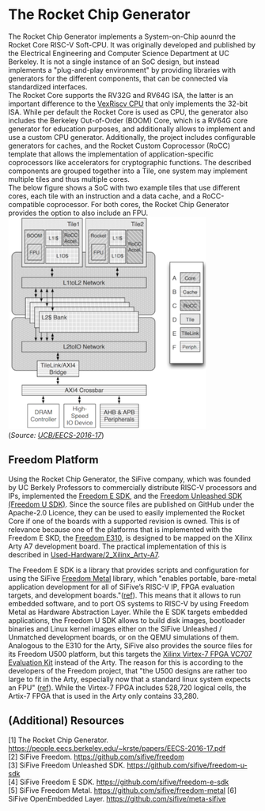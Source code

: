 # The Rocket Chip Generator

The Rocket Chip Generator implements a System-on-Chip aounrd the Rocket Core RISC-V Soft-CPU.
It was originally developed and published by the Electrical Engineering and Computer Science Department at UC Berkeley.
It is not a single instance of an SoC design, but instead implements a "plug-and-play environment" by providing libraries with generators for the different components, that can be connected via standardized interfaces.  
The Rocket Core supports the RV32G and RV64G ISA, the latter is an important difference to the [VexRiscv CPU](2-2_VexRiscv_Soft-CPU.md) that only implements the 32-bit ISA.
While per default the Rocket Core is used as CPU, the generator also includes the Berkeley Out-of-Order (BOOM) Core, which is a RV64G core generator for education purposes, and additionally allows to implement and use a custom CPU generator.
Additionally, the project includes configurable generators for caches, and the Rocket Custom Coprocessor (RoCC) template that allows the implementation of application-specific coprocessors like accelerators for cryptographic functions.
The described components are grouped together into a Tile, one system may implement multiple tiles and thus multiple cores.  
The below figure shows a SoC with two example tiles that use different cores, each tile with an instruction and a data cache, and a RoCC-compatible coprocessor. For both cores, the Rocket Chip Generator provides the option to also include an FPU.
![Rocket Chip example](images/rocket_cpu.png)  
(*Source: [UCB/EECS-2016-17](https://www2.eecs.berkeley.edu/Pubs/TechRpts/2016/EECS-2016-17.html)*)

## Freedom Platform

Using the Rocket Chip Generator, the SiFive company, which was founded by UC Berkely Professors to commercially distribute RISC-V processors and IPs, implemented the [Freedom E SDK](https://github.com/sifive/freedom-e-sdk), and the [Freedom Unleashed SDK (Freedom U SDK)](https://github.com/sifive/freedom-u-sdk).
Since the source files are published on GitHub under the Apache-2.0 Licence, they can be used to easily implemented the Rocket Core if one of the boards with a supported revision is owned.
This is of relevance because one of the platforms that is implemented with the Freedom E SKD, the [Freedom E310](https://github.com/sifive/freedom), is designed to be mapped on the Xilinx Arty A7 development board.
The practical implementation of this is described in [Used-Hardware/2_Xilinx_Arty-A7](../../Used-Hardware/2_Xilinx_Arty-A7).

The Freedom E SDK is a library that provides scripts and configuration for using the SiFive [Freedom Metal](https://github.com/sifive/freedom-metal) library, which "enables portable, bare-metal application development for all of SiFive’s RISC-V IP, FPGA evaluation targets, and development boards."([ref](https://github.com/sifive/freedom-metal)).
This means that it allows to run embedded software, and to port OS systems to RISC-V by using Freedom Metal as Hardware Abstraction Layer.
While the E SDK targets embedded applications, the Freedom U SDK allows to build disk images, bootloader binaries and Linux kernel images either on the SiFive Unleashed / Unmatched development boards, or on the QEMU simulations of them.  
Analogous to the E310 for the Arty, SiFive also provides the source files for its Freedom U500 platform, but this targets the [Xilinx Virtex-7 FPGA VC707 Evaluation Kit](www.xilinx.com/products/boards-and-kits/ek-v7-vc707-g.html#hardware) instead of the Arty. The reason for this is according to the developers of the Freedom project, that "the U500 designs are rather too large to fit in the Arty, especially now that a standard linux system expects an FPU" ([ref](https://github.com/sifive/freedom/issues/1#issuecomment-341855550)). While the Virtex-7 FPGA includes 528,720 logical cells, the Artix-7 FPGA that is used in the Arty only contains 33,280.

## (Additional) Resources

[1] The Rocket Chip Generator. <https://people.eecs.berkeley.edu/~krste/papers/EECS-2016-17.pdf>  
[2] SiFive Freedom. <https://github.com/sifive/freedom>  
[3] SiFive Freedom Unleashed SDK. <https://github.com/sifive/freedom-u-sdk>  
[4] SiFive Freedom E SDK. <https://github.com/sifive/freedom-e-sdk>  
[5] SiFive Freedom Metal. <https://github.com/sifive/freedom-metal>
[6] SiFive OpenEmbedded Layer. <https://github.com/sifive/meta-sifive>
